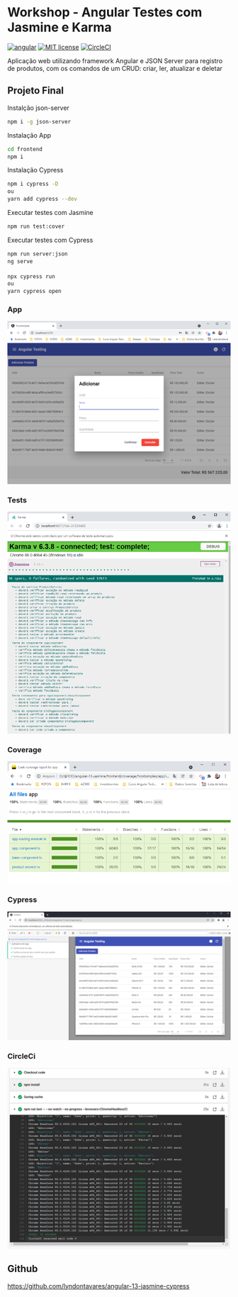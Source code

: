 # Workshop - Angular Testes com Jasmine e Karma

[![angular](https://badges.aleen42.com/src/angular.svg)](https://badges.aleen42.com/src/angular.svg)
[![MIT license](http://img.shields.io/badge/license-MIT-brightgreen.svg?style=flat)](http://opensource.org/licenses/MIT)
[![CircleCI](https://circleci.com/gh/lyndontavares/angular-13-jasmine-cypress-circleci.svg?style=shield)](https://circleci.com/gh/lyndontavares/angular-13-jasmine-cypress-circleci)

Aplicação web utilizando framework Angular e JSON Server para registro de produtos, com os comandos de um CRUD: criar, ler, atualizar e deletar

## Projeto Final

Instalção json-server

```bash
npm i -g json-server
```

Instalação App

```bash
cd frontend
npm i
```

Instalação Cypress

```bash
npm i cypress -D
ou
yarn add cypress --dev
```

Executar testes com Jasmine

```bash
npm run test:cover
```

Executar testes com Cypress

```bash
npm run server:json
ng serve

npx cypress run
ou
yarn cypress open
```

### App

![](assets/app.PNG)

### Tests

![](assets/angular-karma.PNG)

### Coverage

![](assets/angular-coverage.PNG)

### Cypress

![](assets/angular-cypress.PNG)

### CircleCi

![](assets/angular-circleci.PNG)

## Github

https://github.com/lyndontavares/angular-13-jasmine-cypress
